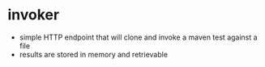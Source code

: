 # invoker

- simple HTTP endpoint that will clone and invoke a maven test against a file
- results are stored in memory and retrievable
